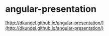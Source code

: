 # angular-presentation

[http://dkundel.github.io/angular-presentation/](http://dkundel.github.io/angular-presentation/)
